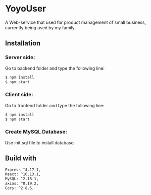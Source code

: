 # YoyoUser
A Web-service that used for product management of small business, currently being used by my family.

## Installation

### Server side:
  Go to backend folder and type the following line:
  ```sh
$ npm install
$ npm start
```
### Client side:
  Go to frontend folder and type the following line:
  ```sh
$ npm install 
$ npm start
```
### Create MySQL Database:
  Use init.sql file to install database.
  
## Build with
  ```sh
  Express ^4.17.1,
  React: ^16.13.1,  
  MySQL: ^2.18.1,
  axios: ^0.19.2,
  Cors: ^2.8.5,
  ```
